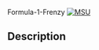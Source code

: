 Formula-1-Frenzy
[![MSU](https://img.shields.io/badge/MSU-Coding%20Bootcamp-green/)](https://bootcamp.msu.edu/)

## Description
